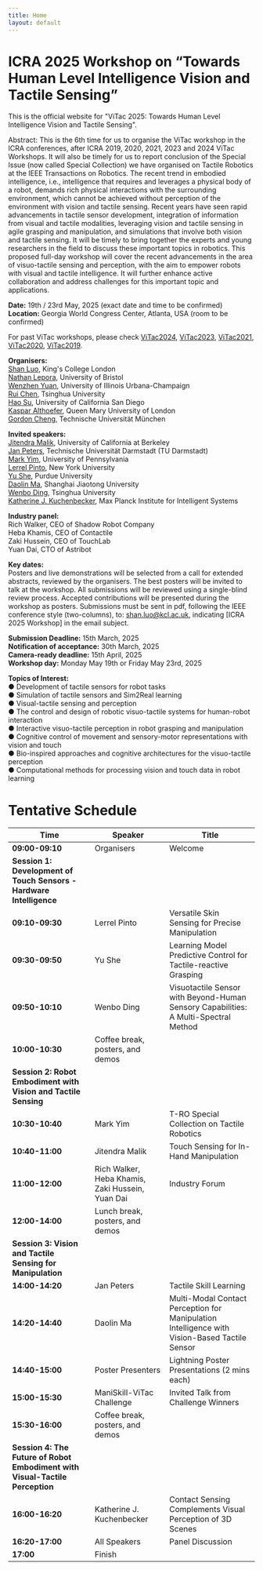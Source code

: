 ```yaml
---
title: Home
layout: default
---
```


# ICRA 2025 Workshop on “Towards Human Level Intelligence Vision and Tactile Sensing”

This is the official website for "ViTac 2025: Towards Human Level Intelligence Vision and Tactile Sensing".

Abstract: This is the 6th time for us to organise the ViTac workshop in the ICRA conferences, after ICRA 2019, 2020, 2021, 2023 and 2024 ViTac Workshops. It will also be timely for us to report conclusion of the Special Issue (now called Special Collection) we have organised on Tactile Robotics at the IEEE Transactions on Robotics. The recent trend in embodied intelligence, i.e., intelligence that requires and leverages a physical body of a robot, demands rich physical interactions with the surrounding environment, which cannot be achieved without perception of the environment with vision and tactile sensing. Recent years have seen rapid advancements in tactile sensor development, integration of information from visual and tactile modalities, leveraging vision and tactile sensing in agile grasping and manipulation, and simulations that involve both vision and tactile sensing. It will be timely to bring together the experts and young researchers in the field to discuss these important topics in robotics. This proposed full-day workshop will cover the recent advancements in the area of visuo-tactile sensing and perception, with the aim to empower robots with visual and tactile intelligence. It will further enhance active collaboration and address challenges for this important topic and applications.

**Date:** 19th / 23rd May, 2025 (exact date and time to be confirmed) <br>
**Location:** Georgia World Congress Center, Atlanta, USA (room to be confirmed) <br>

For past ViTac workshops, please check [ViTac2024](https://shanluo.github.io/ViTacWorkshops/vitac2024), [ViTac2023](https://shanluo.github.io/ViTacWorkshops/vitac2023), [ViTac2021](https://shanluo.github.io/ViTacWorkshops/vitac2021), [ViTac2020](https://shanluo.github.io/ViTacWorkshops/vitac2020), [ViTac2019](https://shanluo.github.io/ViTacWorkshops/vitac2019).

**Organisers:** <br>
[Shan Luo](https://shanluo.github.io/), King's College London <br>
[Nathan Lepora](www.lepora.com), University of Bristol <br>
[Wenzhen Yuan](https://cs.illinois.edu/about/people/adjunct-faculty/yuanwz), University of Illinois Urbana-Champaign <br>
[Rui Chen](https://callmeray.github.io/homepage/Home.html), Tsinghua University <br>
[Hao Su](https://cseweb.ucsd.edu/~haosu/ ), University of California San Diego <br>
[Kaspar Althoefer](http://www.eecs.qmul.ac.uk/profiles/althoeferkaspar.html), Queen Mary University of London <br>
[Gordon Cheng](https://www.professoren.tum.de/en/cheng-gordon), Technische Universität München <br>

**Invited speakers:** <br>
[Jitendra Malik](https://people.eecs.berkeley.edu/~malik/), University of California at Berkeley <br>
[Jan Peters](https://www.ias.informatik.tu-darmstadt.de/Member/JanPeters), Technische Universität Darmstadt (TU Darmstadt) <br>
[Mark Yim](https://www.grasp.upenn.edu/people/mark-yim/), University of Pennsylvania <br>
[Lerrel Pinto](https://www.lerrelpinto.com/), New York University <br>
[Yu She](https://www.cerias.purdue.edu/site/people/faculty/view/3343), Purdue University <br>
[Daolin Ma](https://mpi.sjtu.edu.cn/people.html), Shanghai Jiaotong University <br>
[Wenbo Ding](https://ssr-group.net/), Tsinghua University <br>
[Katherine J. Kuchenbecker](https://hi.is.mpg.de/), Max Planck Institute for Intelligent Systems <br>

**Industry panel:** <br>
Rich Walker, CEO of Shadow Robot Company <br>
Heba Khamis, CEO of Contactile <br>
Zaki Hussein, CEO of TouchLab <br>
Yuan Dai, CTO of Astribot <br>

**Key dates:** <br>
Posters and live demonstrations will be selected from a call for extended abstracts, reviewed by the organisers. The best posters will be invited to talk at the workshop. All submissions will be reviewed using a single-blind review process. Accepted contributions will be presented during the workshop as posters. Submissions must be sent in pdf, following the IEEE conference style (two-columns), to: shan.luo@kcl.ac.uk, indicating [ICRA 2025 Workshop] in the email subject. <br>

**Submission Deadline:** 15th March, 2025 <br>
**Notification of acceptance:** 30th March, 2025 <br>
**Camera-ready deadline:** 15th April, 2025 <br>
**Workshop day:** Monday May 19th or Friday May 23rd, 2025 <br>

**Topics of Interest:** <br>
●  	Development of tactile sensors for robot tasks <br>
●  	Simulation of tactile sensors and Sim2Real learning <br>
●  	Visual-tactile sensing and perception <br>
●  	The control and design of robotic visuo-tactile systems for human-robot interaction <br>
●  	Interactive visuo-tactile perception in robot grasping and manipulation <br>
●  	Cognitive control of movement and sensory-motor representations with vision and touch <br>
●  	Bio-inspired approaches and cognitive architectures for the visuo-tactile perception <br>
●   Computational methods for processing vision and touch data in robot learning <br>

# Tentative Schedule

| Time          | Speaker                                         | Title  |
|--------------|-----------------------------------------------|-------------------------------------------------------------|
| **09:00-09:10** | Organisers                                      | Welcome  |
| **Session 1: Development of Touch Sensors - Hardware Intelligence** | |  |   
| **09:10-09:30** | Lerrel Pinto                                    | Versatile Skin Sensing for Precise Manipulation  |
| **09:30-09:50** | Yu She                                         | Learning Model Predictive Control for Tactile-reactive Grasping  |
| **09:50-10:10** | Wenbo Ding                                     | Visuotactile Sensor with Beyond-Human Sensory Capabilities: A Multi-Spectral Method  |
| **10:00-10:30** | Coffee break, posters, and demos  | |
| **Session 2: Robot Embodiment with Vision and Tactile Sensing** |  
| **10:30-10:40** | Mark Yim                                      | T-RO Special Collection on Tactile Robotics  |
| **10:40-11:00** | Jitendra Malik                                | Touch Sensing for In-Hand Manipulation  |
| **11:00-12:00** | Rich Walker, Heba Khamis, Zaki Hussein, Yuan Dai | Industry Forum  |
| **12:00-14:00** | Lunch break, posters, and demos  | |  
| **Session 3: Vision and Tactile Sensing for Manipulation** |  |  |  
| **14:00-14:20** | Jan Peters                                   | Tactile Skill Learning  |
| **14:20-14:40** | Daolin Ma                                    | Multi-Modal Contact Perception for Manipulation Intelligence with Vision-Based Tactile Sensor  |
| **14:40-15:00** | Poster Presenters                            | Lightning Poster Presentations (2 mins each)  |
| **15:00-15:30** | ManiSkill-ViTac Challenge                    | Invited Talk from Challenge Winners  |
| **15:30-16:00** | Coffee break, posters, and demos  |  |   
| **Session 4: The Future of Robot Embodiment with Visual-Tactile Perception** |   |  |  
| **16:00-16:20** | Katherine J. Kuchenbecker                    | Contact Sensing Complements Visual Perception of 3D Scenes  |
| **16:20-17:00** | All Speakers                                 | Panel Discussion  |
| **17:00**      | Finish  | |  



<!-- 
{% include toc.html %}

------

{% include template/credits.html %} -->
